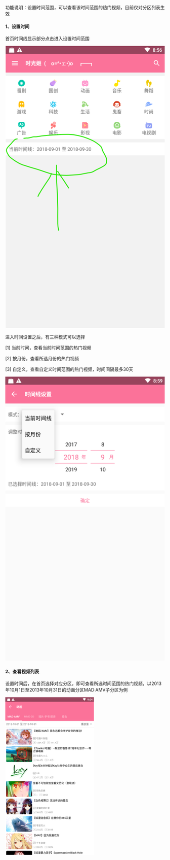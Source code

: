 功能说明：设置时间范围，可以查看该时间范围的热门视频，目前仅对分区列表生效

#### 1、设置时间

首页时间线显示部分点击进入设置时间范围

![2793c9bff058c9bdd2a5d411c6aa2c41.png](../img/时光机/2793c9bff058c9bdd2a5d411c6aa2c41.png)

进入时间设置之后，有三种模式可以选择

[1] 当前时间，查看当前时间范围的热门视频

[2] 按月份，查看所选月份的热门视频

[3] 自定义，查看自定义时间范围的热门视频，时间间隔最多30天

![be87e71b4d37df82802b0ed4cea4a9b9.png](../img/时光机/be87e71b4d37df82802b0ed4cea4a9b9.png)

#### 2、查看视频列表

设置时间后，在首页选择对应分区，即可查看所选时间范围的热门视频，以2013年10月1日至2013年10月31日的动画分区MAD·AMV子分区为例

![69fabdc12ac1d20102c422db83761257.png](../img/时光机/69fabdc12ac1d20102c422db83761257.png)

